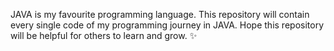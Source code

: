 JAVA is my favourite programming language.
This repository will contain every single code of my programming journey in JAVA.
Hope this repository will be helpful for others to learn and grow. ✨
